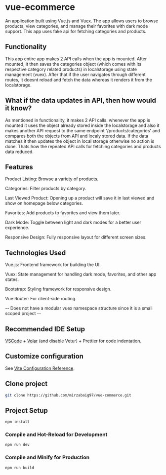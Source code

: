 # vue-ecommerce

An application built using Vue.js and Vuex. The app allows users to browse products, view categories, and manage their favorites with dark mode support. This app uses fake api for fetching categories and products.

## Functionality

This app entire app makes 2 API calls when the app is mounted. After mounted, it then saves the categories object (which comes with its respective category related products) in localstorage using state management (vuex). After that if the user navigates through different routes, it doesnt reload and fetch the data whereas it renders it from the localstorage.

## What if the data updates in API, then how would it know?

As mentioned in functionality, it makes 2 API calls. whenever the app is mounted it uses the object already stored inside the localstorage and also it makes another API request to the same endpoint '/products/categories' and compares both the objects from API and localy stored data. If the data matches it then updates the object in local storage otherwise no action is done. Thats how the repeated API calls for fetching categories and products data reduced. 

## Features

Product Listing: Browse a variety of products.

Categories: Filter products by category.

Last Viewed Product: Opening up a product will save it in last viewed and show on homepage below categories.

Favorites: Add products to favorites and view them later.

Dark Mode: Toggle between light and dark modes for a better user experience.

Responsive Design: Fully responsive layout for different screen sizes.


## Technologies Used

Vue.js: Frontend framework for building the UI.

Vuex: State management for handling dark mode, favorites, and other app states.

Bootstrap: Styling framework for responsive design.

Vue Router: For client-side routing.

-- Does not have a modular vuex namespace structure since it is a small scoped project --

## Recommended IDE Setup

[VSCode](https://code.visualstudio.com/) + [Volar](https://marketplace.visualstudio.com/items?itemName=Vue.volar) (and disable Vetur) + Prettier for code indentation.

## Customize configuration

See [Vite Configuration Reference](https://vite.dev/config/).

## Clone project

```sh
git clone https://github.com/mirzabaig97/vue-commerce.git
```

## Project Setup

```sh
npm install
```

### Compile and Hot-Reload for Development

```sh
npm run dev
```

### Compile and Minify for Production

```sh
npm run build
```
